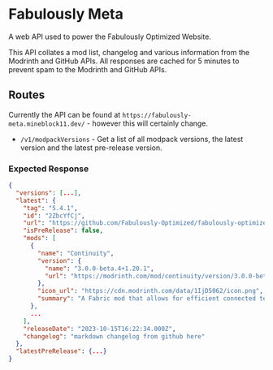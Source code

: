 # Fabulously Meta

A web API used to power the Fabulously Optimized Website.

This API collates a mod list, changelog and various information from the Modrinth and GitHub APIs. All responses are cached for 5 minutes to prevent spam to the Modrinth and GitHub APIs.

## Routes

Currently the API can be found at `https://fabulously-meta.mineblock11.dev/` - however this will certainly change.

- `/v1/modpackVersions` - Get a list of all modpack versions, the latest version and the latest pre-release version.

### Expected Response
```json
{
  "versions": [...],
  "latest": {
    "tag": "5.4.1",
    "id": "2ZbcYfCj",
    "url": "https://github.com/Fabulously-Optimized/fabulously-optimized/releases/tag/v5.4.1",
    "isPreRelease": false,
    "mods": [
      {
        "name": "Continuity",
        "version": {
          "name": "3.0.0-beta.4+1.20.1",
          "url": "https://modrinth.com/mod/continuity/version/3.0.0-beta.4+1.20.1"
        },
        "icon_url": "https://cdn.modrinth.com/data/1IjD5062/icon.png",
        "summary": "A Fabric mod that allows for efficient connected textures"
      },
      ...
    ],
    "releaseDate": "2023-10-15T16:22:34.000Z",
    "changelog": "markdown changelog from github here"
  },
  "latestPreRelease": {...}
}
```
